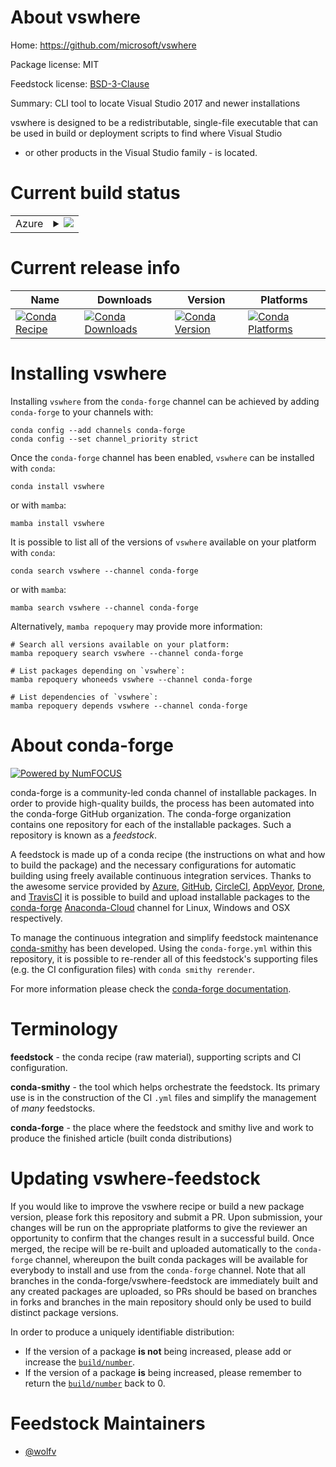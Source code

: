 About vswhere
=============

Home: https://github.com/microsoft/vswhere

Package license: MIT

Feedstock license: [BSD-3-Clause](https://github.com/conda-forge/vswhere-feedstock/blob/main/LICENSE.txt)

Summary: CLI tool to locate Visual Studio 2017 and newer installations

vswhere is designed to be a redistributable, single-file executable that
can be used in build or deployment scripts to find where Visual Studio
- or other products in the Visual Studio family - is located.


Current build status
====================


<table>
    
  <tr>
    <td>Azure</td>
    <td>
      <details>
        <summary>
          <a href="https://dev.azure.com/conda-forge/feedstock-builds/_build/latest?definitionId=11560&branchName=main">
            <img src="https://dev.azure.com/conda-forge/feedstock-builds/_apis/build/status/vswhere-feedstock?branchName=main">
          </a>
        </summary>
        <table>
          <thead><tr><th>Variant</th><th>Status</th></tr></thead>
          <tbody><tr>
              <td>win_64</td>
              <td>
                <a href="https://dev.azure.com/conda-forge/feedstock-builds/_build/latest?definitionId=11560&branchName=main">
                  <img src="https://dev.azure.com/conda-forge/feedstock-builds/_apis/build/status/vswhere-feedstock?branchName=main&jobName=win&configuration=win_64_" alt="variant">
                </a>
              </td>
            </tr>
          </tbody>
        </table>
      </details>
    </td>
  </tr>
</table>

Current release info
====================

| Name | Downloads | Version | Platforms |
| --- | --- | --- | --- |
| [![Conda Recipe](https://img.shields.io/badge/recipe-vswhere-green.svg)](https://anaconda.org/conda-forge/vswhere) | [![Conda Downloads](https://img.shields.io/conda/dn/conda-forge/vswhere.svg)](https://anaconda.org/conda-forge/vswhere) | [![Conda Version](https://img.shields.io/conda/vn/conda-forge/vswhere.svg)](https://anaconda.org/conda-forge/vswhere) | [![Conda Platforms](https://img.shields.io/conda/pn/conda-forge/vswhere.svg)](https://anaconda.org/conda-forge/vswhere) |

Installing vswhere
==================

Installing `vswhere` from the `conda-forge` channel can be achieved by adding `conda-forge` to your channels with:

```
conda config --add channels conda-forge
conda config --set channel_priority strict
```

Once the `conda-forge` channel has been enabled, `vswhere` can be installed with `conda`:

```
conda install vswhere
```

or with `mamba`:

```
mamba install vswhere
```

It is possible to list all of the versions of `vswhere` available on your platform with `conda`:

```
conda search vswhere --channel conda-forge
```

or with `mamba`:

```
mamba search vswhere --channel conda-forge
```

Alternatively, `mamba repoquery` may provide more information:

```
# Search all versions available on your platform:
mamba repoquery search vswhere --channel conda-forge

# List packages depending on `vswhere`:
mamba repoquery whoneeds vswhere --channel conda-forge

# List dependencies of `vswhere`:
mamba repoquery depends vswhere --channel conda-forge
```


About conda-forge
=================

[![Powered by
NumFOCUS](https://img.shields.io/badge/powered%20by-NumFOCUS-orange.svg?style=flat&colorA=E1523D&colorB=007D8A)](https://numfocus.org)

conda-forge is a community-led conda channel of installable packages.
In order to provide high-quality builds, the process has been automated into the
conda-forge GitHub organization. The conda-forge organization contains one repository
for each of the installable packages. Such a repository is known as a *feedstock*.

A feedstock is made up of a conda recipe (the instructions on what and how to build
the package) and the necessary configurations for automatic building using freely
available continuous integration services. Thanks to the awesome service provided by
[Azure](https://azure.microsoft.com/en-us/services/devops/), [GitHub](https://github.com/),
[CircleCI](https://circleci.com/), [AppVeyor](https://www.appveyor.com/),
[Drone](https://cloud.drone.io/welcome), and [TravisCI](https://travis-ci.com/)
it is possible to build and upload installable packages to the
[conda-forge](https://anaconda.org/conda-forge) [Anaconda-Cloud](https://anaconda.org/)
channel for Linux, Windows and OSX respectively.

To manage the continuous integration and simplify feedstock maintenance
[conda-smithy](https://github.com/conda-forge/conda-smithy) has been developed.
Using the ``conda-forge.yml`` within this repository, it is possible to re-render all of
this feedstock's supporting files (e.g. the CI configuration files) with ``conda smithy rerender``.

For more information please check the [conda-forge documentation](https://conda-forge.org/docs/).

Terminology
===========

**feedstock** - the conda recipe (raw material), supporting scripts and CI configuration.

**conda-smithy** - the tool which helps orchestrate the feedstock.
                   Its primary use is in the construction of the CI ``.yml`` files
                   and simplify the management of *many* feedstocks.

**conda-forge** - the place where the feedstock and smithy live and work to
                  produce the finished article (built conda distributions)


Updating vswhere-feedstock
==========================

If you would like to improve the vswhere recipe or build a new
package version, please fork this repository and submit a PR. Upon submission,
your changes will be run on the appropriate platforms to give the reviewer an
opportunity to confirm that the changes result in a successful build. Once
merged, the recipe will be re-built and uploaded automatically to the
`conda-forge` channel, whereupon the built conda packages will be available for
everybody to install and use from the `conda-forge` channel.
Note that all branches in the conda-forge/vswhere-feedstock are
immediately built and any created packages are uploaded, so PRs should be based
on branches in forks and branches in the main repository should only be used to
build distinct package versions.

In order to produce a uniquely identifiable distribution:
 * If the version of a package **is not** being increased, please add or increase
   the [``build/number``](https://docs.conda.io/projects/conda-build/en/latest/resources/define-metadata.html#build-number-and-string).
 * If the version of a package **is** being increased, please remember to return
   the [``build/number``](https://docs.conda.io/projects/conda-build/en/latest/resources/define-metadata.html#build-number-and-string)
   back to 0.

Feedstock Maintainers
=====================

* [@wolfv](https://github.com/wolfv/)

